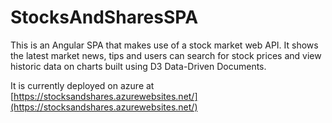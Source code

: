 # StocksAndSharesSPA

This is an Angular SPA that makes use of a stock market web API. It shows the latest market news, tips and users can search for stock prices and view historic data on charts built using D3 Data-Driven Documents.

It is currently deployed on azure at [https://stocksandshares.azurewebsites.net/](https://stocksandshares.azurewebsites.net/)
